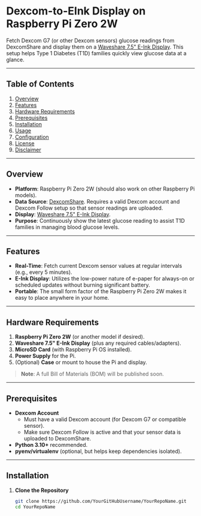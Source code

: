 # Dexcom-to-EInk Display on Raspberry Pi Zero 2W

Fetch Dexcom G7 (or other Dexcom sensors) glucose readings from DexcomShare and display them on a [Waveshare 7.5" E-Ink Display](https://www.waveshare.com/product/displays/e-paper/7.5inch-e-paper.htm).
This setup helps Type 1 Diabetes (T1D) families quickly view glucose data at a glance.

---

## Table of Contents
1. [Overview](#overview)
2. [Features](#features)
3. [Hardware Requirements](#hardware-requirements)
4. [Prerequisites](#prerequisites)
5. [Installation](#installation)
6. [Usage](#usage)
7. [Configuration](#configuration)
8. [License](#license)
9. [Disclaimer](#disclaimer)

---

## Overview

- **Platform**: Raspberry Pi Zero 2W (should also work on other Raspberry Pi models).
- **Data Source**: [DexcomShare](https://www.dexcom.com). Requires a valid Dexcom account and Dexcom Follow setup so that sensor readings are uploaded.
- **Display**: [Waveshare 7.5" E-Ink Display](https://www.waveshare.com/product/displays/e-paper/7.5inch-e-paper.htm).
- **Purpose**: Continuously show the latest glucose reading to assist T1D families in managing blood glucose levels.

---

## Features

- **Real-Time**: Fetch current Dexcom sensor values at regular intervals (e.g., every 5 minutes).
- **E-Ink Display**: Utilizes the low-power nature of e-paper for always-on or scheduled updates without burning significant battery.
- **Portable**: The small form factor of the Raspberry Pi Zero 2W makes it easy to place anywhere in your home.

---

## Hardware Requirements

1. **Raspberry Pi Zero 2W** (or another model if desired).
2. **Waveshare 7.5" E-Ink Display** (plus any required cables/adapters).
3. **MicroSD Card** (with Raspberry Pi OS installed).
4. **Power Supply** for the Pi.
5. (Optional) **Case** or mount to house the Pi and display.

> **Note**: A full Bill of Materials (BOM) will be published soon.

---

## Prerequisites

- **Dexcom Account**
  - Must have a valid Dexcom account (for Dexcom G7 or compatible sensor).
  - Make sure Dexcom Follow is active and that your sensor data is uploaded to DexcomShare.
- **Python 3.10+** recommended.
- **pyenv/virtualenv** (optional, but helps keep dependencies isolated).

---

## Installation

1. **Clone the Repository**
   ```bash
   git clone https://github.com/YourGitHubUsername/YourRepoName.git
   cd YourRepoName
